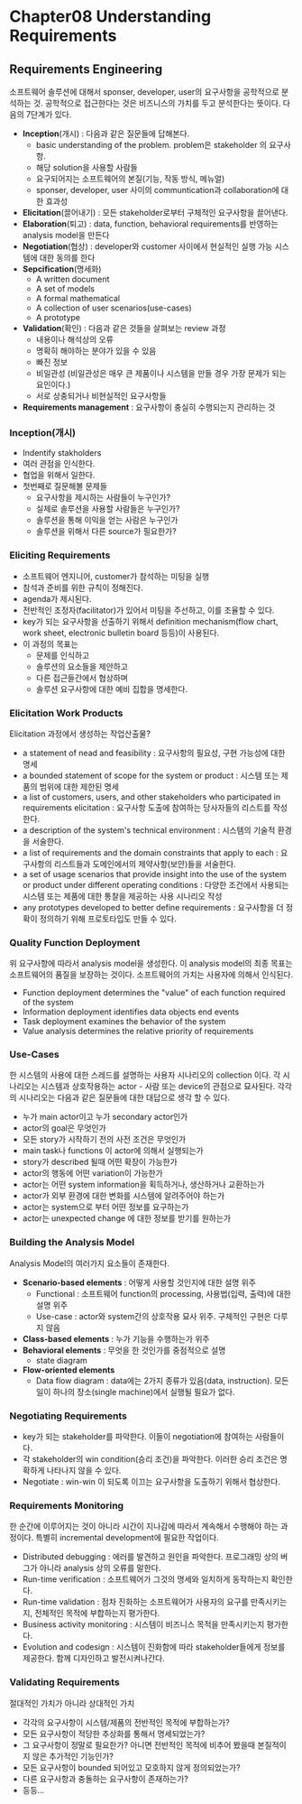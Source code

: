 # Chapter08 Understanding Requirements

## Requirements Engineering

소프트웨어 솔루션에 대해서 sponser, developer, user의 요구사항을 공학적으로 분석하는 것. 공학적으로 접근한다는 것은 비즈니스의 가치를 두고 분석한다는 뜻이다. 다음의 7단계가 있다.

- **Inception**(개시) : 다음과 같은 질문들에 답해본다.
  - basic understanding of the problem. problem은 stakeholder 의 요구사항.
  - 해당 solution을 사용할 사람들
  - 요구되어지는 소프트웨어의 본질(기능, 작동 방식, 메뉴얼)
  - sponser, developer, user 사이의 communtication과 collaboration에 대한 효과성
- **Elicitation**(끌어내기) : 모든 stakeholder로부터 구체적인 요구사항을 끌어낸다.
- **Elaboration**(퇴고) : data, function, behavioral requirements를 반영하는 analysis model을 만든다
- **Negotiation**(협상) : developer와 customer 사이에서 현실적인 실행 가능 시스템에 대한 동의를 한다
- **Sepcification**(명세화)
  - A written document
  - A set of models
  - A formal mathematical
  - A collection of user scenarios(use-cases)
  - A prototype
- **Validation**(확인) : 다음과 같은 것들을 살펴보는 review 과정
  - 내용이나 해석상의 오류
  - 명확히 해야하는 분야가 있을 수 있음
  - 빠진 정보
  - 비일관성 (비일관성은 매우 큰 제품이나 시스템을 만들 경우 가장 문제가 되는 요인이다.)
  - 서로 상충되거나 비현실적인 요구사항들
- **Requirements management** : 요구사항이 충실히 수행되는지 관리하는 것

### Inception(개시)

- Indentify stakholders
- 여러 관점을 인식한다.
- 협업을 위해서 일한다.
- 첫번째로 질문해볼 문제들
  - 요구사항을 제시하는 사람들이 누구인가?
  - 실제로 솔루션을 사용할 사람들은 누구인가?
  - 솔루션을 통해 이익을 얻는 사람은 누구인가
  - 솔루션을 위해서 다른 source가 필요한가?

### Eliciting Requirements

- 소프트웨어 엔지니어, customer가 참석하는 미팅을 실행
- 참석과 준비를 위한 규칙이 정해진다.
- agenda가 제시된다.
- 전반적인 조정자(facilitator)가 있어서 미팅을 주선하고, 이를 조율할 수 있다.
- key가 되는 요구사항을 선출하기 위해서 definition mechanism(flow chart, work sheet, electronic bulletin board 등등)이 사용된다.
- 이 과정의 목표는
  - 문제를 인식하고
  - 솔루션의 요소들을 제안하고
  - 다른 접근들간에서 협상하며
  - 솔루션 요구사항에 대한 예비 집합을 명세한다.

### Elicitation Work Products

Elicitation 과정에서 생성하는 작업산출물?

- a statement of nead and feasibility : 요구사항의 필요성, 구현 가능성에 대한 명세
- a bounded statement of scope for the system or product : 시스템 또는 제품의 범위에 대한 제한된 명세
- a list of customers, users, and other stakeholders who participated in requirements elicitation : 요구사항 도출에 참여하는 당사자들의 리스트를 작성한다.
- a description of the system's technical environment : 시스템의 기술적 환경을 서술한다.
- a list of requirements and the domain constraints that apply to each : 요구사항의 리스트들과 도메인에서의 제약사항(보안)들을 서술한다.
- a set of usage scenarios that provide insight into the use of the system or product under different operating conditions : 다양한 조건에서 사용되는 시스템 또는 제품에 대한 통찰을 제공하는 사용 시나리오 작성
- any prototypes developed to better define requirements : 요구사항을 더 정확이 정의하기 위해 프로토타입도 만들 수 있다.

### Quality Function Deployment

위 요구사항에 따라서 analysis model을 생성한다. 이 analysis model의 최종 목표는 소프트웨어의 품질을 보장하는 것이다. 소프트웨어의 가치는 사용자에 의해서 인식된다.

- Function deployment determines the "value" of each function required of the system
- Information deployment identifies data objects end events
- Task deployment examines the behavior of the system
- Value analysis determines the relative priority of requirements

### Use-Cases

한 시스템의 사용에 대한 스레드를 설명하는 사용자 시나리오의 collection 이다. 각 시나리오는 시스템과 상호작용하는 actor - 사람 또는 device의 관점으로 묘사된다. 각각의 시나리오는 다음과 같은 질문들에 대한 대답으로 생각 할 수 있다.

- 누가 main actor이고 누가 secondary actor인가
- actor의 goal은 무엇인가
- 모든 story가 시작하기 전의 사전 조건은 무엇인가
- main task나 functions 이 actor에 의해서 실행되는가
- story가 described 될때 어떤 확장이 가능한가
- actor의 행동에 어떤 variation이 가능한가
- actor는 어떤 system information을 획득하거나, 생산하거나 교환하는가
- actor가 외부 환경에 대한 변화를 시스템에 알려주어야 하는가
- actor는 system으로 부터 어떤 정보를 요구하는가
- actor는 unexpected change 에 대한 정보를 받기를 원하는가

### Building the Analysis Model

Analysis Model의 여러가지 요소들이 존재한다.

- **Scenario-based elements** : 어떻게 사용할 것인지에 대한 설명 위주
  - Functional : 소프트웨어 function의 processing, 사용법(입력, 출력)에 대한 설명 위주
  - Use-case : actor와 system간의 상호작용 묘사 위주. 구체적인 구현은 다루지 않음
- **Class-based elements** : 누가 기능을 수행하는가 위주
- **Behavioral elements** : 무엇을 한 것인가를 중점적으로 설명
  - state diagram
- **Flow-oriented elements**
  - Data flow diagram : data에는 2가지 종류가 있음(data, instruction). 모든 일이 하나의 장소(single machine)에서 실행될 필요가 없다.

### Negotiating Requirements

- key가 되는 stakeholder를 파악한다. 이들이 negotiation에 참여하는 사람들이다.
- 각 stakeholder의 win condition(승리 조건)을 파악한다. 이러한 승리 조건은 명확하게 나타나지 않을 수 있다.
- Negotiate : win-win 이 되도록 이끄는 요구사항을 도출하기 위해서 협상한다.

### Requirements Monitoring

한 순간에 이루어지는 것이 아니라 시간이 지나감에 따라서 계속해서 수행해야 하는 과정이다. 특별히 incremental development에 필요한 작업이다.

- Distributed debugging : 에러를 발견하고 원인을 파악한다. 프로그래밍 상의 버그가 아니라 analysis 상의 오류를 말한다.
- Run-time verification : 소프트웨어가 그것의 명세와 일치하게 동작하는지 확인한다.
- Run-time validation : 점차 진화하는 소프트웨어가 사용자의 요구를 만족시키는지, 전체적인 목적에 부합하는지 평가한다.
- Business activity monitoring : 시스템이 비즈니스 목적을 만족시키는지 평가한다.
- Evolution and codesign : 시스템이 진화함에 따라 stakeholder들에게 정보를 제공한다. 함께 디자인하고 발전시켜나간다.

### Validating Requirements

절대적인 가치가 아니라 상대적인 가치

- 각각의 요구사항이 시스템/제품의 전반적인 목적에 부합하는가?
- 모든 요구사항이 적당한 추상화를 통해서 명세되었는가?
- 그 요구사항이 정말로 필요한가? 아니면 전반적인 목적에 비추어 봤을때 본질적이지 않은 추가적인 기능인가?
- 모든 요구사항이 bounded 되어있고 모호하지 않게 정의되었는가?
- 다른 요구사항과 충돌하는 요구사항이 존재하는가?
- 등등...
